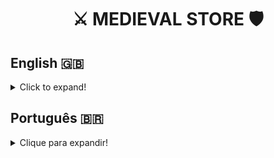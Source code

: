 <h1 align="center">⚔️ MEDIEVAL STORE 🛡️</h1>

## English 🇬🇧
<details>
  <summary>Click to expand!</summary>
  
### Description 📝
Medieval Store is a RESTful API developed with the MSC (Model-Service-Controller) layered software architecture during the Back-end module at [Trybe](https://www.betrybe.com/) in September, 2022.   
The objective of Medieval store is to simulate the management system of a medieval/fantasy store with CRUD endpoints for users, products and orders.

### Technologies and Tools 🔧
<img src="https://img.shields.io/badge/Docker-2CA5E0?style=for-the-badge&logo=docker&logoColor=white" alt="docker-logo"/>
<img src="https://img.shields.io/badge/npm-CB3837?style=for-the-badge&logo=npm&logoColor=white" alt="npm-logo"/>
<img src="https://img.shields.io/badge/MySQL-005C84?style=for-the-badge&logo=mysql&logoColor=white" alt="mysql-logo"/>
<img src="https://img.shields.io/badge/TypeScript-007ACC?style=for-the-badge&logo=typescript&logoColor=white" alt="typescript-logo"/>
<img src="https://img.shields.io/badge/Node.js-339933?style=for-the-badge&logo=nodedotjs&logoColor=white" alt="nodejs-logo"/>
<img src="https://img.shields.io/badge/Express.js-000000?style=for-the-badge&logo=express&logoColor=white" alt="expressjs-logo"/>
<img src="https://img.shields.io/badge/JWT-000000?style=for-the-badge&logo=JSON%20web%20tokens&logoColor=white" alt="jwt-logo"/>
<img src="https://img.shields.io/badge/Swagger-85EA2D?style=for-the-badge&logo=Swagger&logoColor=white" alt="swagger-logo"/>
<img src="https://img.shields.io/badge/Postman-FF6C37?style=for-the-badge&logo=Postman&logoColor=white" alt="postman-logo"/>

Medieval Store was developed through **Docker** to create an isolated development environment. The **npm** package **express-async-errors** was used to deal with asynchronous errors. This project was developed using the **MSC** (Model-Service-Controller) layered architecture, with **MySQL** as the chosen database management system.   
Also, the **jsonwebtoken** (JWT) library was used to generate and authenticate tokens, adding a layer of security to this API, using validation through middlewares.
The **Express.js** framework was used to structure this API's endpoints in a **RESTful** manner and the **TypeScript** superset was used to develop a robust, strongly typed software.   
Afterwards, **Swagger** and **Postman** were used to write and publish Medieval Store's documentation.


### 🎯 This API's documentation is available [here](https://documenter.getpostman.com/view/22527487/2s83YWn66h)!

</details>

## Português 🇧🇷
<details>
  <summary>Clique para expandir!</summary>
  
### Descrição 📝
Medieval Store é uma API RESTful desenvolvida com a arquitetura de software em camadas MSC (Model-Service-Controller) durante o módulo Back-end na [Trybe](https://www.betrybe.com/) em Setembro de 2022.   
O objetivo do Medieval Store é simular o sistema de gestão de uma loja medieval/fantasia com endpoints CRUD para usuários, produtos e pedidos.

### Tecnologias e Ferramentas 🔧
<img src="https://img.shields.io/badge/Docker-2CA5E0?style=for-the-badge&logo=docker&logoColor=white" alt="docker-logo"/>
<img src="https://img.shields.io/badge/npm-CB3837?style=for-the-badge&logo=npm&logoColor=white" alt="npm-logo"/>
<img src="https://img.shields.io/badge/MySQL-005C84?style=for-the-badge&logo=mysql&logoColor=white" alt="mysql-logo"/>
<img src="https://img.shields.io/badge/TypeScript-007ACC?style=for-the-badge&logo=typescript&logoColor=white" alt="typescript-logo"/>
<img src="https://img.shields.io/badge/Node.js-339933?style=for-the-badge&logo=nodedotjs&logoColor=white" alt="nodejs-logo"/>
<img src="https://img.shields.io/badge/Express.js-000000?style=for-the-badge&logo=express&logoColor=white" alt="expressjs-logo"/>
<img src="https://img.shields.io/badge/JWT-000000?style=for-the-badge&logo=JSON%20web%20tokens&logoColor=white" alt="jwt-logo"/>
<img src="https://img.shields.io/badge/Swagger-85EA2D?style=for-the-badge&logo=Swagger&logoColor=white" alt="swagger-logo"/>
<img src="https://img.shields.io/badge/Postman-FF6C37?style=for-the-badge&logo=Postman&logoColor=white" alt="postman-logo"/>

Medieval Store foi desenvolvido através do **Docker** para criar um ambiente de desenvolvimento isolado. O pacote **npm** **express-async-errors** foi usado para lidar com erros assíncronos. Este projeto foi desenvolvido utilizando a arquitetura em camadas **MSC** (Model-Service-Controller), com o **MySQL** como sistema de gerenciamento de banco de dados escolhido.   
Além disso, a biblioteca **jsonwebtoken** (JWT) foi utilizada para gerar e autenticar tokens, adicionando uma camada de segurança a esta API, utilizando validações via middlewares.
A estrutura **Express.js** foi usada para estruturar os endpoints dessa API de maneira **RESTful** e o superset **TypeScript** foi usado para desenvolver um software robusto e fortemente tipado.   
Posteriormente, **Swagger** e **Postman** foram usados ​​para escrever e publicar a documentação da Medieval Store.


### 🎯 A documentação desta API está disponível [aqui](https://documenter.getpostman.com/view/22527487/2s83YWn66h)!

</details>





